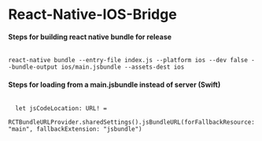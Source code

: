 # React-Native-IOS-Bridge

#### Steps for building react native bundle for release

```

react-native bundle --entry-file index.js --platform ios --dev false --bundle-output ios/main.jsbundle --assets-dest ios

```

#### Steps for loading from a main.jsbundle instead of server (Swift)

```

  let jsCodeLocation: URL! = 
    RCTBundleURLProvider.sharedSettings().jsBundleURL(forFallbackResource: "main", fallbackExtension: "jsbundle")

```


